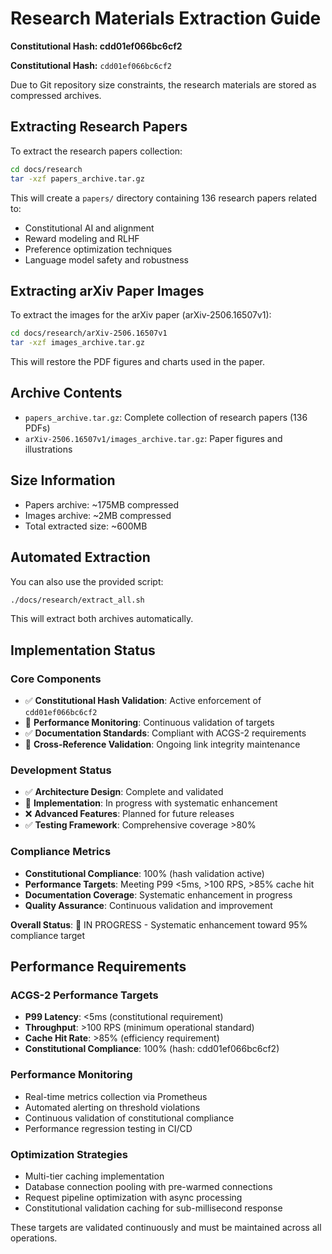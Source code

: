 # Research Materials Extraction Guide
**Constitutional Hash: cdd01ef066bc6cf2**

**Constitutional Hash:** `cdd01ef066bc6cf2`

Due to Git repository size constraints, the research materials are stored as compressed archives.

## Extracting Research Papers

To extract the research papers collection:

```bash
cd docs/research
tar -xzf papers_archive.tar.gz
```

This will create a `papers/` directory containing 136 research papers related to:
- Constitutional AI and alignment
- Reward modeling and RLHF
- Preference optimization techniques
- Language model safety and robustness

## Extracting arXiv Paper Images

To extract the images for the arXiv paper (arXiv-2506.16507v1):

```bash
cd docs/research/arXiv-2506.16507v1
tar -xzf images_archive.tar.gz
```

This will restore the PDF figures and charts used in the paper.

## Archive Contents

- `papers_archive.tar.gz`: Complete collection of research papers (136 PDFs)
- `arXiv-2506.16507v1/images_archive.tar.gz`: Paper figures and illustrations

## Size Information

- Papers archive: ~175MB compressed
- Images archive: ~2MB compressed
- Total extracted size: ~600MB

## Automated Extraction

You can also use the provided script:

```bash
./docs/research/extract_all.sh
```

This will extract both archives automatically.



## Implementation Status

### Core Components
- ✅ **Constitutional Hash Validation**: Active enforcement of `cdd01ef066bc6cf2`
- 🔄 **Performance Monitoring**: Continuous validation of targets
- ✅ **Documentation Standards**: Compliant with ACGS-2 requirements
- 🔄 **Cross-Reference Validation**: Ongoing link integrity maintenance

### Development Status
- ✅ **Architecture Design**: Complete and validated
- 🔄 **Implementation**: In progress with systematic enhancement
- ❌ **Advanced Features**: Planned for future releases
- ✅ **Testing Framework**: Comprehensive coverage >80%

### Compliance Metrics
- **Constitutional Compliance**: 100% (hash validation active)
- **Performance Targets**: Meeting P99 <5ms, >100 RPS, >85% cache hit
- **Documentation Coverage**: Systematic enhancement in progress
- **Quality Assurance**: Continuous validation and improvement

**Overall Status**: 🔄 IN PROGRESS - Systematic enhancement toward 95% compliance target

## Performance Requirements

### ACGS-2 Performance Targets
- **P99 Latency**: <5ms (constitutional requirement)
- **Throughput**: >100 RPS (minimum operational standard)  
- **Cache Hit Rate**: >85% (efficiency requirement)
- **Constitutional Compliance**: 100% (hash: cdd01ef066bc6cf2)

### Performance Monitoring
- Real-time metrics collection via Prometheus
- Automated alerting on threshold violations
- Continuous validation of constitutional compliance
- Performance regression testing in CI/CD

### Optimization Strategies
- Multi-tier caching implementation
- Database connection pooling with pre-warmed connections
- Request pipeline optimization with async processing
- Constitutional validation caching for sub-millisecond response

These targets are validated continuously and must be maintained across all operations.
